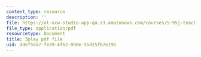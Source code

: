 ```yaml
---
content_type: resource
description: ''
file: https://ol-ocw-studio-app-qa.s3.amazonaws.com/courses/5-95j-teaching-college-level-science-and-engineering-fall-2015/ddef5da7fe394f62090e55d25fb7e19b_aGuZTE8-lOQ.pdf
file_type: application/pdf
resourcetype: Document
title: 3play pdf file
uid: ddef5da7-fe39-4f62-090e-55d25fb7e19b
---
```

